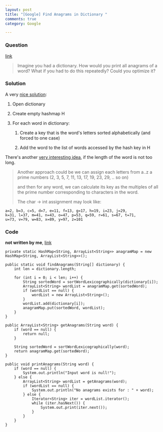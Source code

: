 ```yaml
---
layout: post
title: "[Google] Find Anagrams in Dictionary "
comments: true
category: Google

---
```


### Question 

[link](http://www.careercup.com/question?id=3088)

> Imagine you had a dictionary. How would you print all anagrams of a word? What if you had to do this repeatedly? Could you optimize it?

### Solution

A very [nice solution](http://stackoverflow.com/a/12477976): 

1. Open dictionary

1. Create empty hashmap H

1. For each word in dictionary:

    1. Create a key that is the word's letters sorted alphabetically (and forced to one case)
    
    1. Add the word to the list of words accessed by the hash key in H

There's another [very interesting idea](http://karmaandcoding.blogspot.sg/2012/02/print-all-anagrams-for-word-from.html), if the length of the word is not too long. 

> Another approach could be we can assign each letters from a..z a prime numbers (2, 3, 5, 7, 11, 13, 17, 19, 23, 29, .. so on)
>
> and then for any word, we can calculate its key as the multiples of all the prime number corresponding to characters in the word. 
>
> The char -> int assignment may look like: 

    a=2, b=3, c=5, d=7, e=11, f=13, g=17, h=19, i=23, j=29, 
    k=31, l=37, m=41, n=43, o=47, p=53, q=59, r=61, s=67, t=71, 
    u=73, v=79, w=83, x=89, y=97, z=101

### Code

__not written by me__, [link](http://karmaandcoding.blogspot.sg/2012/02/print-all-anagrams-for-word-from.html)

	private static HashMap<String, ArrayList<String>> anagramMap = new HashMap<String, ArrayList<String>>();

	public static void findAnagrams(String[] dictionary) {
		int len = dictionary.length;

		for (int i = 0; i < len; i++) {
			String sortedWord = sortWordLexicographically(dictionary[i]);
			ArrayList<String> wordList = anagramMap.get(sortedWord);
			if (wordList == null) {
				wordList = new ArrayList<String>();
			}
			wordList.add(dictionary[i]);
			anagramMap.put(sortedWord, wordList);
		}
	}

	public ArrayList<String> getAnagrams(String word) {
		if (word == null) {
			return null;
		}

		String sortedWord = sortWordLexicographically(word);
		return anagramMap.get(sortedWord);
	}

	public void printAnagrams(String word) {
		if (word == null) {
			System.out.println("Input word is null!");
		} else {
			ArrayList<String> wordList = getAnagrams(word);
			if (wordList == null) {
				System.out.println("No anagrams exists for : " + word);
			} else {
				Iterator<String> iter = wordList.iterator();
				while (iter.hasNext()) {
					System.out.print(iter.next());
				}
			}
		}
	}
